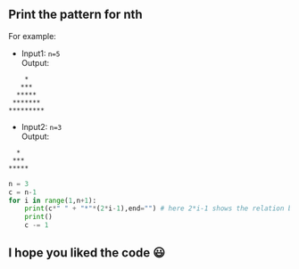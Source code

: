 ## Print the pattern for nth
For example:
* Input1: `n=5`\
Output:
```
    *
   ***
  *****
 *******
*********
```
* Input2: `n=3`\
Output:
```
  *
 ***
*****
```
```python
n = 3 
c = n-1
for i in range(1,n+1):
    print(c*" " + "*"*(2*i-1),end="") # here 2*i-1 shows the relation between row number and the number of '*' to be printed for that row
    print()
    c -= 1
```
## I hope you liked the code :smiley:

